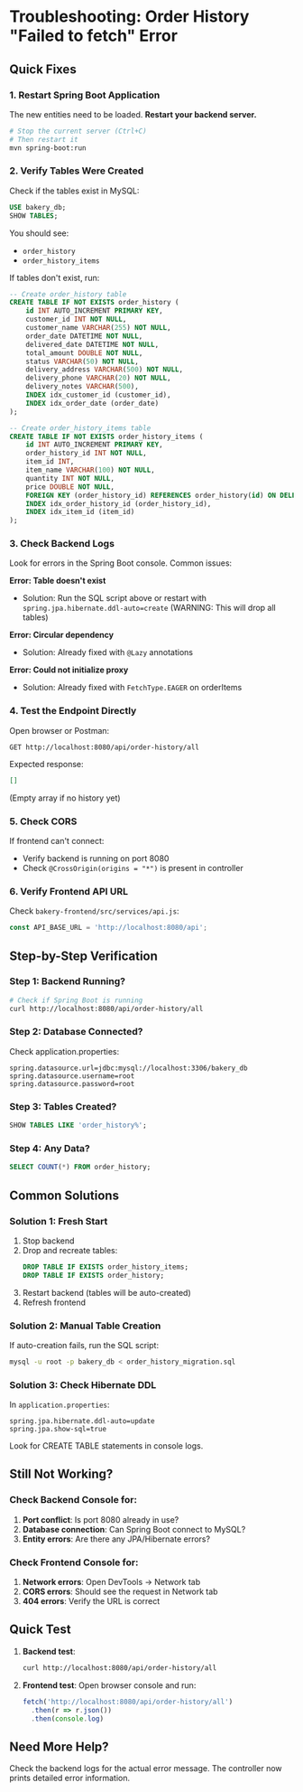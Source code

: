 # Troubleshooting: Order History "Failed to fetch" Error

## Quick Fixes

### 1. Restart Spring Boot Application
The new entities need to be loaded. **Restart your backend server.**

```bash
# Stop the current server (Ctrl+C)
# Then restart it
mvn spring-boot:run
```

### 2. Verify Tables Were Created

Check if the tables exist in MySQL:

```sql
USE bakery_db;
SHOW TABLES;
```

You should see:
- `order_history`
- `order_history_items`

If tables don't exist, run:

```sql
-- Create order_history table
CREATE TABLE IF NOT EXISTS order_history (
    id INT AUTO_INCREMENT PRIMARY KEY,
    customer_id INT NOT NULL,
    customer_name VARCHAR(255) NOT NULL,
    order_date DATETIME NOT NULL,
    delivered_date DATETIME NOT NULL,
    total_amount DOUBLE NOT NULL,
    status VARCHAR(50) NOT NULL,
    delivery_address VARCHAR(500) NOT NULL,
    delivery_phone VARCHAR(20) NOT NULL,
    delivery_notes VARCHAR(500),
    INDEX idx_customer_id (customer_id),
    INDEX idx_order_date (order_date)
);

-- Create order_history_items table
CREATE TABLE IF NOT EXISTS order_history_items (
    id INT AUTO_INCREMENT PRIMARY KEY,
    order_history_id INT NOT NULL,
    item_id INT,
    item_name VARCHAR(100) NOT NULL,
    quantity INT NOT NULL,
    price DOUBLE NOT NULL,
    FOREIGN KEY (order_history_id) REFERENCES order_history(id) ON DELETE CASCADE,
    INDEX idx_order_history_id (order_history_id),
    INDEX idx_item_id (item_id)
);
```

### 3. Check Backend Logs

Look for errors in the Spring Boot console. Common issues:

**Error: Table doesn't exist**
- Solution: Run the SQL script above or restart with `spring.jpa.hibernate.ddl-auto=create` (WARNING: This will drop all tables)

**Error: Circular dependency**
- Solution: Already fixed with `@Lazy` annotations

**Error: Could not initialize proxy**
- Solution: Already fixed with `FetchType.EAGER` on orderItems

### 4. Test the Endpoint Directly

Open browser or Postman:

```
GET http://localhost:8080/api/order-history/all
```

Expected response:
```json
[]
```
(Empty array if no history yet)

### 5. Check CORS

If frontend can't connect:
- Verify backend is running on port 8080
- Check `@CrossOrigin(origins = "*")` is present in controller

### 6. Verify Frontend API URL

Check `bakery-frontend/src/services/api.js`:

```javascript
const API_BASE_URL = 'http://localhost:8080/api';
```

## Step-by-Step Verification

### Step 1: Backend Running?
```bash
# Check if Spring Boot is running
curl http://localhost:8080/api/order-history/all
```

### Step 2: Database Connected?
Check application.properties:
```properties
spring.datasource.url=jdbc:mysql://localhost:3306/bakery_db
spring.datasource.username=root
spring.datasource.password=root
```

### Step 3: Tables Created?
```sql
SHOW TABLES LIKE 'order_history%';
```

### Step 4: Any Data?
```sql
SELECT COUNT(*) FROM order_history;
```

## Common Solutions

### Solution 1: Fresh Start
1. Stop backend
2. Drop and recreate tables:
   ```sql
   DROP TABLE IF EXISTS order_history_items;
   DROP TABLE IF EXISTS order_history;
   ```
3. Restart backend (tables will be auto-created)
4. Refresh frontend

### Solution 2: Manual Table Creation
If auto-creation fails, run the SQL script:
```bash
mysql -u root -p bakery_db < order_history_migration.sql
```

### Solution 3: Check Hibernate DDL
In `application.properties`:
```properties
spring.jpa.hibernate.ddl-auto=update
spring.jpa.show-sql=true
```

Look for CREATE TABLE statements in console logs.

## Still Not Working?

### Check Backend Console for:
1. **Port conflict**: Is port 8080 already in use?
2. **Database connection**: Can Spring Boot connect to MySQL?
3. **Entity errors**: Are there any JPA/Hibernate errors?

### Check Frontend Console for:
1. **Network errors**: Open DevTools → Network tab
2. **CORS errors**: Should see the request in Network tab
3. **404 errors**: Verify the URL is correct

## Quick Test

1. **Backend test**:
   ```bash
   curl http://localhost:8080/api/order-history/all
   ```

2. **Frontend test**:
   Open browser console and run:
   ```javascript
   fetch('http://localhost:8080/api/order-history/all')
     .then(r => r.json())
     .then(console.log)
   ```

## Need More Help?

Check the backend logs for the actual error message. The controller now prints detailed error information.
